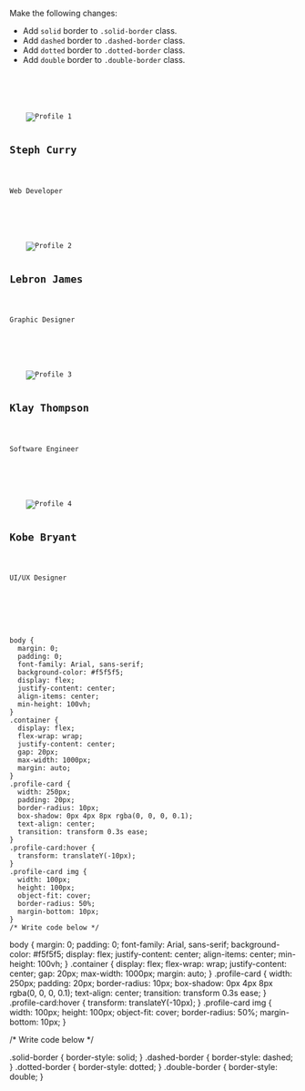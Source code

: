 Make the following changes:
- Add `solid` border to `.solid-border` class.
- Add `dashed` border to `.dashed-border` class.
- Add `dotted` border to `.dotted-border` class.
- Add `double` border to `.double-border` class.

<codeblock language="css" type="exercise" testMode="fixedInput">
<code>
<panel language="html">
<div class="container">
  <div class="profile-card solid-border">
    <img src="https://ucarecdn.com/2fe9b5bf-5012-4854-8cd8-587f84b03334/" alt="Profile 1">
    <h2>Steph Curry</h2>
    <p>Web Developer</p>
  </div>
  <div class="profile-card dashed-border">
    <img src="https://ucarecdn.com/dbe695df-f170-4b4a-873f-2f1a36e76870/" alt="Profile 2">
    <h2>Lebron James</h2>
    <p>Graphic Designer</p>
  </div>
  <div class="profile-card dotted-border">
    <img src="https://ucarecdn.com/dbe695df-f170-4b4a-873f-2f1a36e76870/" alt="Profile 3">
    <h2>Klay Thompson</h2>
    <p>Software Engineer</p>
  </div>
  <div class="profile-card double-border">
    <img src="https://ucarecdn.com/2fe9b5bf-5012-4854-8cd8-587f84b03334/" alt="Profile 4">
    <h2>Kobe Bryant</h2>
    <p>UI/UX Designer</p>
  </div>
</div>
</panel>
<panel language="css">
body {
  margin: 0;
  padding: 0;
  font-family: Arial, sans-serif;
  background-color: #f5f5f5;
  display: flex;
  justify-content: center;
  align-items: center;
  min-height: 100vh;
}
.container {
  display: flex;
  flex-wrap: wrap;
  justify-content: center;
  gap: 20px;
  max-width: 1000px;
  margin: auto;
}
.profile-card {
  width: 250px;
  padding: 20px;
  border-radius: 10px;
  box-shadow: 0px 4px 8px rgba(0, 0, 0, 0.1);
  text-align: center;
  transition: transform 0.3s ease;
}
.profile-card:hover {
  transform: translateY(-10px);
}
.profile-card img {
  width: 100px;
  height: 100px;
  object-fit: cover;
  border-radius: 50%;
  margin-bottom: 10px;
}
/* Write code below */
</panel>
</code>
<solution>
body {
  margin: 0;
  padding: 0;
  font-family: Arial, sans-serif;
  background-color: #f5f5f5;
  display: flex;
  justify-content: center;
  align-items: center;
  min-height: 100vh;
}
.container {
  display: flex;
  flex-wrap: wrap;
  justify-content: center;
  gap: 20px;
  max-width: 1000px;
  margin: auto;
}
.profile-card {
  width: 250px;
  padding: 20px;
  border-radius: 10px;
  box-shadow: 0px 4px 8px rgba(0, 0, 0, 0.1);
  text-align: center;
  transition: transform 0.3s ease;
}
.profile-card:hover {
  transform: translateY(-10px);
}
.profile-card img {
  width: 100px;
  height: 100px;
  object-fit: cover;
  border-radius: 50%;
  margin-bottom: 10px;
}

/* Write code below */

.solid-border {
  border-style: solid;
}
.dashed-border {
  border-style: dashed;
}
.dotted-border {
  border-style: dotted;
}
.double-border {
  border-style: double;
}
</solution>
</codeblock>
